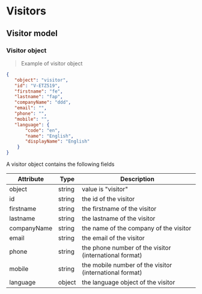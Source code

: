 # Visitors

## Visitor model

### Visitor object

> Example of visitor object

```json
{
   "object": "visitor",
   "id": "V-ETZ519",
   "firstname": "fe",
   "lastname": "fap",
   "companyName": "ddd",
   "email": "",
   "phone": "",
   "mobile": "",
   "language": {
       "code": "en",
       "name": "English",
       "displayName": "English"
    }
}    
```
A visitor object contains the following fields


Attribute | Type | Description
--------- | ---- | -----------
object | string | value is "visitor" 
id | string | the id of the visitor
firstname | string | the firstname of the visitor
lastname | string | the lastname of the visitor
companyName | string | the name of the company of the visitor
email | string | the email of the visitor
phone | string | the phone number of the visitor (international format)
mobile | string | the mobile number of the visitor (international format)
language | object | the language object of the visitor